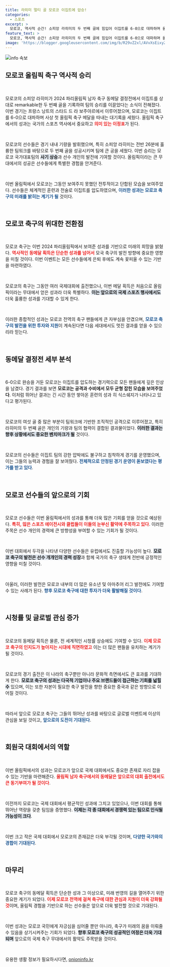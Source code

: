 ```yaml
---
title: 라히미 멀티 골 모로코 이집트에 압승!
categories:
  - 스포츠
excerpt: >
  모로코, 역사적 순간! 소피앙 라히미의 두 번째 골에 힘입어 이집트를 6-0으로 대파하며 올림픽 축구 첫 메달을 획득했다!
feature_text: >
  모로코, 역사적 순간! 소피앙 라히미의 두 번째 골에 힘입어 이집트를 6-0으로 대파하며 올림픽 축구 첫 메달을 획득했다!
image: 'https://blogger.googleusercontent.com/img/b/R29vZ2xl/AVvXsEixyZcFfHzMRdzZMjFBmAUKJYCLCGyLL1o632UiGVXcaFdKo_bkvkuCioo0uUKlGfBVcT3P84aROyZIXSBEx3Aw5nCQ3pTgDom1WDC4m8eifvWiAmWEEVb4x6G_l8C0QH225ldMjyaFvpxGEBGNO37VmDTDMHGhJPq73UglMfDca1-0aw/s1600/blogspot.png'
---
```


<p><img src="https://blogger.googleusercontent.com/img/b/R29vZ2xl/AVvXsEixyZcFfHzMRdzZMjFBmAUKJYCLCGyLL1o632UiGVXcaFdKo_bkvkuCioo0uUKlGfBVcT3P84aROyZIXSBEx3Aw5nCQ3pTgDom1WDC4m8eifvWiAmWEEVb4x6G_l8C0QH225ldMjyaFvpxGEBGNO37VmDTDMHGhJPq73UglMfDca1-0aw/s1600/blogspot.png" alt="info 속보" /></p>

<h2 data-ke-size="size26">모로코 올림픽 축구 역사적 승리</h2>

<p data-ke-size="size16">&nbsp;</p>

<p>모로코의 소피앙 라히미가 2024 파리올림픽 남자 축구 동메달 결정전에서 이집트를 상대로 remarkable한 두 번째 골을 기록하여 팀의 승리를 이끌었다는 소식이 전해졌다. 이번 경기는 프랑스 낭트의 스타드 드 라 보주아르에서 이루어졌으며, 모로코는 이집트를 6-0으로 대파하며 사상 첫 올림픽 축구 메달을 따내는 대기록을 세웠다. 올림픽 축구에서의 성과는 국가의 스포츠 역사에서 중요하고 <b><span style="color: #ee2323;">의미 있는 이정표</span></b>가 된다.</p>

<p data-ke-size="size16">&nbsp;</p>

<p>모로코의 선수들은 경기 내내 기량을 발휘했으며, 특히 소피앙 라히미는 전반 26분에 훌륭한 팀워크를 바탕으로 두 번째 골을 성공시키며 팀에 큰 공을 세웠다. 이번 승리는 모로코 국가대표팀의 <b><span style="background-color: #21538527;">사기 상승</span></b>과 선수 개인의 발전에 기여할 것이다. 올림픽이라는 큰 무대에서의 성공은 선수들에게 특별한 경험을 안겨준다.</p>

<p data-ke-size="size16">&nbsp;</p>

<p>이번 올림픽에서 모로코는 그동안 보여주지 못했던 전투적이고 단합된 모습을 보여주었다. 선수들은 체계적인 훈련과 전술로 이집트를 압도하였으며, <b><span style="color: #1a5490;">이러한 성과는 모로코 축구의 미래를 밝히는 계기가 될</span></b> 것이다. </p>

<p data-ke-size="size16">&nbsp;</p>

<h2 data-ke-size="size26">모로코 축구의 위대한 전환점</h2>

<p data-ke-size="size16">&nbsp;</p>

<p>모로코 축구는 이번 2024 파리올림픽에서 보여준 성과를 기반으로 미래의 희망을 밝혔다. <b><span style="color: #ee2323;">역사적인 동메달 획득은 단순한 성과를 넘어서</span></b> 모국 축구의 발전 방향에 중요한 영향을 미칠 것이다. 이번 이벤트는 모든 선수들에게 은퇴 후에도 계속 꽃피울 수 있는 기반을 마련하였다.</p>

<p data-ke-size="size16">&nbsp;</p>

<p>모로코의 축구는 그동안 여러 국제대회에 출전했으나, 이번 메달 획득은 처음으로 올림픽이라는 무대에서 얻은 성과라 더욱 특별하다. <b><span style="background-color: #21538527;">이는 앞으로의 국제 스포츠 행사에서도</span></b> 더욱 훌륭한 성과를 기대할 수 있게 한다.</p>

<p data-ke-size="size16">&nbsp;</p>

<p>이러한 종합적인 성과는 모로코 전역의 축구 팬들에게 큰 자부심을 안겼으며, <b><span style="color: #1a5490;">모로코 축구의 발전을 위한 투자와 지원</span></b>이 계속된다면 다음 세대에서도 멋진 결과를 얻을 수 있으리라 믿는다.</p>

<p data-ke-size="size16">&nbsp;</p>

<h2 data-ke-size="size26">동메달 결정전 세부 분석</h2>

<p data-ke-size="size16">&nbsp;</p>

<p>6-0으로 완승을 거둔 모로코는 이집트를 압도하는 경기력으로 모든 팬들에게 깊은 인상을 남겼다. 경기 결과를 보면 <b><span style="ee2323;">모로코는 공격과 수비에서 모두 균형 잡힌 모습을 보여주었다</span></b>. 이처럼 뛰어난 결과는 긴 시간 동안 쌓아온 훈련의 성과 히 식스쉐지가 나타나고 있다고 평가된다.</p>

<p data-ke-size="size16">&nbsp;</p>

<p>모로코의 여섯 골 중 많은 부분이 팀워크에 기반한 조직적인 공격으로 이루어졌고, 특히 라히미의 두 번째 골은 개인의 기량과 팀의 협력이 결합된 결과물이었다. <b><span style="background-color: #21538527;">이러한 결과는 향후 상황에서도 중요한 벤치마크가 될</span></b> 것이다.</p>

<p data-ke-size="size16">&nbsp;</p>

<p>모로코의 선수들은 이집트 팀의 강한 압박에도 불구하고 침착하게 경기를 운영했으며, 이는 그들의 능력과 경험을 잘 보여줬다. <b><span style="color: #1a5490;">전체적으로 안정된 경기 운영이 돋보였다는 평가를 받고 있다</span></b>.</p>

<p data-ke-size="size16">&nbsp;</p>

<h2 data-ke-size="size26">모로코 선수들의 앞으로의 기회</h2>

<p data-ke-size="size16">&nbsp;</p>

<p>모로코 선수들은 이번 올림픽에서의 성과를 통해 더욱 많은 기회를 얻을 것으로 예상된다. <b><span style="color: #ee2323;">특히, 많은 스포츠 에이전시와 클럽들이 이들의 눈부신 활약에 주목하고 있다</span></b>. 이러한 주목은 선수 개인의 경력에 큰 방향성을 부여할 수 있는 기회가 될 것이다.</p>

<p data-ke-size="size16">&nbsp;</p>

<p>이번 대회에서 두각을 나타낸 다양한 선수들은 유럽에서도 진출할 가능성이 높다. <b><span style="background-color: #21538527;">모로코 축구의 발전은 선수 개개인의 경력 성장</span></b>과 함께 국가의 축구 생태계 전반에 긍정적인 영향을 미칠 것이다.</p>

<p data-ke-size="size16">&nbsp;</p>

<p>아울러, 이러한 발전은 모로코 내부의 더 많은 유소년 및 아마추어 리그 발전에도 기여할 수 있는 사례가 된다. <b><span style="color: #1a5490;">향후 모로코 축구에 대한 투자가 더욱 활발해질 것이다</span></b>. </p>

<p data-ke-size="size16">&nbsp;</p>

<h2 data-ke-size="size26">시청률 및 글로벌 관심 증가</h2>

<p data-ke-size="size16">&nbsp;</p>

<p>모로코의 동메달 획득은 물론, 전 세계적인 시청률 상승에도 기여할 수 있다. <b><span style="color: #ee2323;">이제 모로코 축구의 인지도가 높아지는 시대에 직면하였고</span></b> 이는 더 많은 팬들을 유치하는 계기가 될 것이다.</p>

<p data-ke-size="size16">&nbsp;</p>

<p>모로코의 경기 출전은 이 나라의 축구뿐만 아니라 문화적 측면에서도 큰 효과를 기대하게 한다. <b><span style="background-color: #21538527;">모로코 축구의 성과는 다국적 기업이나 주요 브랜드들이 접근하는 기회를 넓힐 수</span></b> 있으며, 이는 또한 자본이 필요한 축구 발전을 향한 중요한 중국과 같은 방향으로 이어질 것이다.</p>

<p data-ke-size="size16">&nbsp;</p>

<p>따라서 앞으로 모로코 축구는 그들의 뛰어난 성과를 바탕으로 글로벌 이벤트에 이상의 관심을 보일 것이고, <b><span style="color: #1a5490;">앞으로의 도전이 기대된다</span></b>.</p>

<p data-ke-size="size16">&nbsp;</p>

<h2 data-ke-size="size26">회원국 대회에서의 역할</h2>

<p data-ke-size="size16">&nbsp;</p>

<p>이번 올림픽에서의 성과는 모로코가 앞으로 국제 대회에서도 중요한 존재로 자리 잡을 수 있는 기반을 마련해준다. <b><span style="color: #ee2323;">올림픽 남자 축구에서의 동메달은 앞으로의 대회 출전에서도 큰 동기부여가 될 것이다</span></b>.</p>

<p data-ke-size="size16">&nbsp;</p>

<p>이전까지 모로코는 국제 대회에서 평균적인 성과에 그치고 있었으나, 이번 대회를 통해 뛰어난 역량을 갖춘 팀임을 증명했다. <b><span style="background-color: #21538527;">이제는 각 종 대회에서 경쟁력 있는 팀으로 인식될 가능성이 크다</span></b>.</p>

<p data-ke-size="size16">&nbsp;</p>

<p>이번 크고 작은 국제 대회에서 모로코의 존재감은 더욱 부각될 것이며, <b><span style="color: #1a5490;">다양한 국가와의 경합이 기대된다</span></b>. </p>

<p data-ke-size="size16">&nbsp;</p>

<h2 data-ke-size="size26">마무리</h2>

<p data-ke-size="size16">&nbsp;</p>

<p>모로코 축구의 동메달 획득은 단순한 성과 그 이상으로, 미래 번영의 길을 열어주기 위한 중요한 계기가 되었다. <b><span style="color: #ee2323;">이제 모로코 전역에 걸쳐 축구에 대한 관심과 지원이 더욱 강화될 것</span></b>이며, 올림픽 경험을 기반으로 하는 선수들은 앞으로 더욱 발전할 것으로 기대된다.</p>

<p data-ke-size="size16">&nbsp;</p>

<p>이번 성과는 모로코 국민에게 자긍심을 심어줄 뿐만 아니라, 축구가 미래의 꿈을 이뤄줄 수 있음을 상기시켜주는 기회가 되었다. <b><span style="background-color: #21538527;">향후 모로코 축구의 성공적인 여정은 더욱 기대되며</span></b> 앞으로의 국제 축구 무대에서의 활약도 주목받을 것이다.</p>

<p data-ke-size="size16">&nbsp;</p>
유용한 생활 정보가 필요하시다면, <a href="https://onioninfo.kr" rel="dofollow">onioninfo.kr</a>


